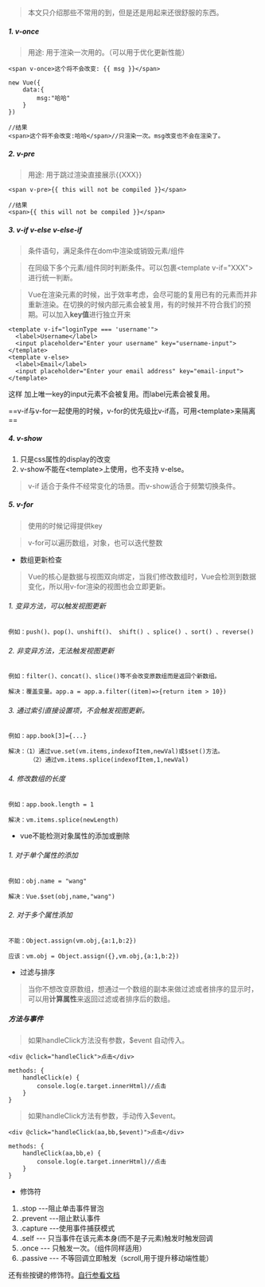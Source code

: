 > 本文只介绍那些不常用的到，但是还是用起来还很舒服的东西。

##### 1. v-once
> 用途: 用于渲染一次用的。（可以用于优化更新性能）

```
<span v-once>这个将不会改变: {{ msg }}</span>

new Vue({
    data:{
        msg:"哈哈"
    }
})

//结果
<span>这个将不会改变:哈哈</span>//只渲染一次。msg改变也不会在渲染了。

```
##### 2. v-pre
> 用途: 用于跳过渲染直接展示{{XXX}}

```
<span v-pre>{{ this will not be compiled }}</span>

//结果
<span>{{ this will not be compiled }}</span>
```
##### 3. v-if v-else v-else-if
> 条件语句，满足条件在dom中渲染或销毁元素/组件

> 在同级下多个元素/组件同时判断条件。可以包裹\<template v-if="XXX"\>进行统一判断。

> Vue在渲染元素的时候，出于效率考虑，会尽可能的复用已有的元素而并非重新渲染。在切换的时候内部元素会被复用，有的时候并不符合我们的预期。可以加入**key值**进行独立开来

```
<template v-if="loginType === 'username'">
  <label>Username</label>
  <input placeholder="Enter your username" key="username-input">
</template>
<template v-else>
  <label>Email</label>
  <input placeholder="Enter your email address" key="email-input">
</template>

```

这样 加上唯一key的input元素不会被复用。而label元素会被复用。

==v-if与v-for一起使用的时候，v-for的优先级比v-if高，可用\<template\>来隔离==
##### 4. v-show

1. 只是css属性的display的改变
2. v-show不能在\<template\>上使用，也不支持 v-else。

> v-if 适合于条件不经常变化的场景。而v-show适合于频繁切换条件。

##### 5. v-for
> 使用的时候记得提供key

> v-for可以遍历数组，对象，也可以迭代整数

- 数组更新检查
> Vue的核心是数据与视图双向绑定，当我们修改数组时，Vue会检测到数据变化，所以用v-for渲染的视图也会立即更新。

###### 1. 变异方法，可以触发视图更新
```
例如：push()、pop()、unshift()、 shift() 、splice() 、sort() 、reverse()
```

###### 2. 非变异方法，无法触发视图更新
```
例如：filter()、concat()、slice()等不会改变原数组而是返回个新数组。

解决：覆盖变量。app.a = app.a.filter((item)=>{return item > 10})

```
###### 3. 通过索引直接设置项，不会触发视图更新。


```
例如：app.book[3]={...}

解决：（1）通过vue.set(vm.items,indexofItem,newVal)或$set()方法。
      （2）通过vm.items.splice(indexofItem,1,newVal)
```


###### 4. 修改数组的长度
```
例如：app.book.length = 1

解决：vm.items.splice(newLength)
```
- vue不能检测对象属性的添加或删除
###### 1. 对于单个属性的添加

```
例如：obj.name = "wang"

解决：Vue.$set(obj,name,"wang")
```
###### 2. 对于多个属性添加

```
不能：Object.assign(vm.obj,{a:1,b:2})

应该：vm.obj = Object.assign({},vm.obj,{a:1,b:2})
```
- 过滤与排序
> 当你不想改变原数组，想通过一个数组的副本来做过滤或者排序的显示时，可以用**计算属性**来返回过滤或者排序后的数组。

##### 方法与事件
> 如果handleClick方法没有参数，$event 自动传入。

```
<div @click="handleClick">点击</div>

methods: {
    handleClick(e) {
        console.log(e.target.innerHtml)//点击
    }
}
```
> 如果handleClick方法有参数，手动传入$event。

```
<div @click="handleClick(aa,bb,$event)">点击</div>

methods: {
    handleClick(aa,bb,e) {
        console.log(e.target.innerHtml)//点击
    }
}
```
- 修饰符
1. .stop   ---阻止单击事件冒泡
2. .prevent  ---阻止默认事件
3. .capture  ---使用事件捕获模式
4. .self  --- 只当事件在该元素本身(而不是子元素)触发时触发回调
5. .once  --- 只触发一次。（组件同样适用）
6. .passive  --- 不等回调立即触发（scroll,用于提升移动端性能）

还有些按键的修饰符。[自行参看文档](https://cn.vuejs.org/v2/guide/events.html#%E6%8C%89%E9%94%AE%E4%BF%AE%E9%A5%B0%E7%AC%A6)
